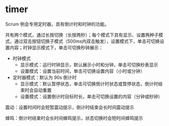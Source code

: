 # timer

Scrum 例会专用定时器，具有倒计时和时钟的功能。

共有两个模式，通过长按切换（长按两秒）；每个模式下具有显示、设置两种子模式，通过双击按钮切换子模式（500ms内双击触发），设置模式下，单击可切换设置内容；时钟显示模式下，单击可切换秒钟展示：
- 时钟模式
  - 显示模式：运行时钟显示，默认展示小时和分钟，单击可切换秒表显示
  - 设置模式：设置当前时间，单击可切换设置内容（小时或分钟）
- 定时器模式：默认为 90s 倒计时
  - 显示模式：默认暂停状态，单击可切换倒计时状态或暂停状态，倒计时结束时会自动重置
  - 设置模式：设置倒计时目标时长，单击可切换设置的内容（分钟或秒钟）


震动：设置时间时会短暂震动提示，倒计时结束会长时间震动提示

蜂鸣：倒计时结束时会长时间蜂鸣提示，状态切换时会短时间蜂鸣提示
